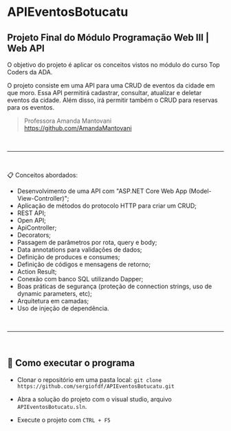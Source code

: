 # APIEventosBotucatu

## Projeto Final do Módulo Programação Web III | Web API

O objetivo do projeto é aplicar os conceitos vistos no módulo do curso Top Coders da ADA.

O projeto consiste em uma API para uma CRUD de eventos da cidade em que moro. Essa API permitirá cadastrar, consultar, atualizar e deletar eventos da cidade. Além disso, irá permitir também o CRUD para reservas para os eventos.

> Professora Amanda Mantovani <br>
> https://github.com/AmandaMantovani

<br>

--- 
<br>

📋 Conceitos abordados:
- Desenvolvimento de uma API com "ASP.NET Core Web App (Model-View-Controller)";
- Aplicação de métodos do protocolo HTTP para criar um CRUD;
- REST API;
- Open API;
- ApiController;
- Decorators;
- Passagem de parâmetros por rota, query e body;
- Data annotations para validações de dados;
- Definição de produces e consumes;
- Definição de códigos e mensagens de retorno;
- Action Result;
- Conexão com banco SQL utilizando Dapper;
- Boas práticas de segurança (proteção de connection strings, uso de dynamic parameters, etc);
- Arquitetura em camadas;
- Uso de injeção de dependência.

<br>

--- 
<br>

## 🚀 Como executar o programa
- Clonar o repositório em uma pasta local:
    `git clone https://github.com/sergiofdf/APIEventosBotucatu.git`
  
- Abra a solução do projeto com o visual studio, arquivo `APIEventosBotucatu.sln`.

- Execute o projeto com `CTRL + F5`